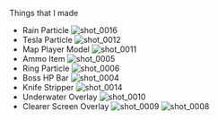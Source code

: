 Things that I made
- Rain Particle
![shot_0016](https://github.com/user-attachments/assets/a295b787-96db-412f-85fb-81c68bca19f0)
- Tesla Particle
![shot_0012](https://github.com/user-attachments/assets/c8a1919d-b058-4de1-94e8-bc1dffa4e631)
- Map Player Model
![shot_0011](https://github.com/user-attachments/assets/914d9cec-d3a3-4c8d-8258-514509fd392e)
- Ammo Item
![shot_0005](https://github.com/user-attachments/assets/1fc39ed1-82b2-4ae0-9399-a21aac8e789d)
- Ring Particle
![shot_0006](https://github.com/user-attachments/assets/47bde38e-3681-4c13-87fc-efda5c579979)
- Boss HP Bar
![shot_0004](https://github.com/user-attachments/assets/bd1df1a8-7772-48e2-b2e3-5537effa275e)
- Knife Stripper
![shot_0014](https://github.com/user-attachments/assets/777de7eb-1d72-4778-a7e1-ffcf3d537059)
- Underwater Overlay
![shot_0010](https://github.com/user-attachments/assets/7a490c18-f82b-4b11-b27d-db5d06920ce7)
- Clearer Screen Overlay
![shot_0009](https://github.com/user-attachments/assets/5096b21f-0120-474e-afc8-acf3b1cdf490)
![shot_0008](https://github.com/user-attachments/assets/5d10b9dc-53cb-4fe8-b64c-70b1e497e117)


